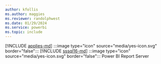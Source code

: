 ```yaml
---
author: kfollis
ms.author: maggies
ms.reviewer: randolphwest
ms.date: 01/29/2024
ms.service: powerbi
ms.topic: include
---
```


[!INCLUDE [applies-md](applies-md.md)] :::image type="icon" source="media/yes-icon.svg" border="false":::&nbsp;[!INCLUDE [sssql16-md](sssql16-md.md)] :::image type="icon" source="media/yes-icon.svg" border="false":::&nbsp;Power&nbsp;BI Report Server
